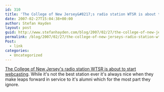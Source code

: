 ```yaml
---
id: 310
title: 'The College of New Jersey&#8217;s radio station WTSR is about to start webcasting'
date: 2007-02-27T15:04:38+00:00
author: Stefan Hayden
layout: post
guid: http://www.stefanhayden.com/blog/2007/02/27/the-college-of-new-jerseys-radio-station-wtsr-is-about-to-start-webcasting/
permalink: /blog/2007/02/27/the-college-of-new-jerseys-radio-station-wtsr-is-about-to-start-webcasting/
Post:
  - link
categories:
  - Uncategorized
---
```

<p><a href="http://wtsr.org/">The College of New Jersey's radio station WTSR is about to start webcasting</a>. While it's not the best station ever it's always nice when they make leaps forward in service to it's alumni which for the most part they ignore.
</p>
